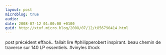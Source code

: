 ```yaml
---
layout: post
microblog: true
audio: 
date: 2008-07-12 01:00:00 +0100
guid: http://xtof.micro.blog/2008/07/12/t856790414.html
---
```

post précédent effacé.. fallait lire #philipperobert inspirant. beau chemin de traverse sur 140 LP essentiels. #vinyles #rock
